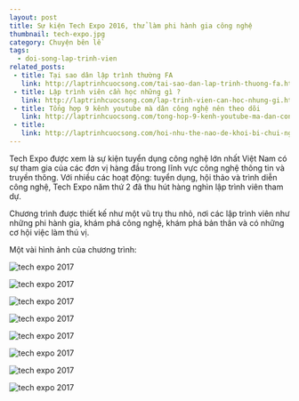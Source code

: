 ```yaml
---
layout: post
title: Sự kiện Tech Expo 2016, thử làm phi hành gia công nghệ
thumbnail: tech-expo.jpg
category: Chuyện bên lề
tags:
  - doi-song-lap-trinh-vien
related_posts:
 - title: Tại sao dân lập trình thường FA
   link: http://laptrinhcuocsong.com/tai-sao-dan-lap-trinh-thuong-fa.html
 - title: Lập trình viên cần học những gì ?
   link: http://laptrinhcuocsong.com/lap-trinh-vien-can-hoc-nhung-gi.html
 - title: Tổng hợp 9 kênh youtube mà dân công nghệ nên theo dõi
   link: http://laptrinhcuocsong.com/tong-hop-9-kenh-youtube-ma-dan-cong-nghe-nen-theo-doi.html
 - title:
   link: http://laptrinhcuocsong.com/hoi-nhu-the-nao-de-khoi-bi-chui-ngu.html
---
```


Tech Expo được xem là sự kiện tuyển dụng công nghệ lớn nhất Việt Nam có sự tham gia của các đơn vị hàng đầu trong lĩnh vực công nghệ thông tin và truyền thông. Với nhiều các hoạt động: tuyển dụng, hội thảo và trình diễn công nghệ, Tech Expo năm thứ 2 đã thu hút hàng nghìn lập trình viên tham dự.

Chương trình được thiết kế như một vũ trụ thu nhỏ, nơi các lập trình viên như những phi hành gia, khám phá công nghệ, khám phá bản thân và có những cơ hội việc làm thú vị.


Một vài hình ảnh của chương trình:

![tech expo 2017](images/tech-expo-2016-1.jpg)

![tech expo 2017](images/tech-expo-2016-2.jpg)

![tech expo 2017](images/tech-expo-2016-3.jpg)

![tech expo 2017](images/tech-expo-2016-4.jpg)

![tech expo 2017](images/tech-expo-2016-6.jpg)

![tech expo 2017](images/tech-expo-2016-8.jpg)

![tech expo 2017](images/tech-expo-2016-10.jpg)

![tech expo 2017](images/tech-expo-2016-11.jpg)
